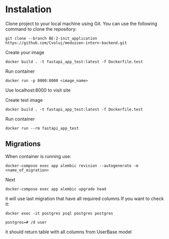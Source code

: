 # Instalation
Clone project to your local machine using Git. You can use the following command to clone the repository:
```
git clone --branch BE-2-init_application https://github.com/Cvoluj/meduzzen-intern-backend.git
```
Create your image
```
docker build . -t fastapi_app_test:latest -f Dockerfile.test
```
Run container
```
docker run -p 8000:8000 <image_name>
```
Use localhost:8000 to visit site

Create test image
```
docker build . -t fastapi_app_test:latest -f Dockerfile.test
```
Run container
```
docker run --rm fastapi_app_test
```
## Migrations

When container is running use:
```
docker-compose exec app alembic revision --autogenerate -m <name_of_migration>
```
Next
```
docker-compose exec app alembic upgrade head
```
it will use last migration that have all required columns
If you want to check it:
```
docker exec -it postgres psql postgres postgres
```
```
postgres=# /d user
```
it should return table with all columns from UserBase model